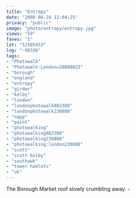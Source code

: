 ```yaml
---
title: "Entropy"
date: "2008-08-24 11:04:25"
privacy: "public"
image: "photo/entropy/entropy.jpg"
views: "59"
faves: "1"
lat: "51505453"
lng: "-90336"
tags:
- "Photowalk"
- "Photowalk:London=20080823"
- "borough"
- "england"
- "entropy"
- "girder"
- "kelby"
- "london"
- "londonphotowalk082308"
- "londonphotowalk230808"
- "napp"
- "paint"
- "photowalking"
- "photowalking082308"
- "photowalking230808"
- "photowalking:london230808"
- "scott"
- "scott kelby"
- "southawk"
- "tower hamlets"
- "uk"
---
```

The Borough Market roof slowly crumbling away. - <a href="/photos/2008/08/25/entropy"></a>
